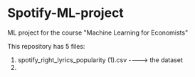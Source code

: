 # Spotify-ML-project
ML project for the course "Machine Learning for Economists"

This repository has 5 files:
1. spotify_right_lyrics_popularity (1).csv ----> the dataset
2. 
